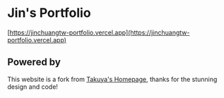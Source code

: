 # Jin's Portfolio
[https://jinchuangtw-portfolio.vercel.app](https://jinchuangtw-portfolio.vercel.app)

## Powered by
This website is a fork from [Takuya's Homepage](https://github.com/craftzdog/craftzdog-homepage),
thanks for the stunning design and code!
